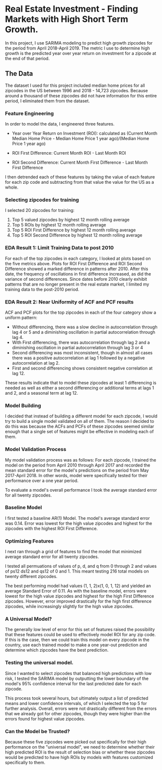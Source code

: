 # Real Estate Investment - Finding Markets with High Short Term Growth.

In this project, I use SARIMA modeling to predict high growth zipcodes for the period from April 2018-April 2019. The metric I use to determine high growth is the predicted year over year return on investment for a zipcode at the end of that period.

## The Data

The dataset I used for this project included median home prices for all zipcodes in the US between 1996 and 2018 - 14,723 zipcodes. Because around a thousand of these zipcodes did not have information for this entire period, I eliminated them from the dataset.

### Feature Engineering

In order to model the data, I engineered three features.

- Year over Year Return on Investment (ROI): calculated as (Current Month Median Home Price - Median Home Price 1 year ago)/(Median Home Price 1 year ago)

- ROI First Difference: Current Month ROI - Last Month ROI

- ROI Second Difference: Current Month First Difference - Last Month First Difference

I then detrended each of these features by taking the value of each feature for each zip code and subtracting from that value the value for the US as a whole. 

### Selecting zipcodes for training

I selected 20 zipcodes for training:
1. Top 5 valued zipcodes by highest 12 month rolling average
2. Top 5 ROIs by highest 12 month rolling average
3. Top 5 ROI First Difference by highest 12 month rolling average
4. Top 5 ROI Second Difference by highest 12 month rolling average

### EDA Result 1: Limit Training Data to post 2010

For each of the top zipcodes in each category, I looked at plots based on the five metrics above. Plots for ROI First Difference and ROI Second Difference showed a marked difference in patterns after 2010. After this date, the frequency of oscillations in first difference increased, as did the variance of second differences. Since dates before 2010 clearly exhibit patterns that are no longer present in the real estate market, I limited my training data to the post-2010 period.

### EDA Result 2: Near Uniformity of ACF and PCF results

ACF and PCF plots for the top zipcodes in each of the four category show a uniform pattern:
- Without differencing, there was a slow decline in autocorrelation through lag 4 or 5 and a diminishing oscillation in partial autocorrelation through lag 4.
- With First differencing, there was autocorrelation through lag 2 and a diminishing oscillation in partial autocorrelation through lag 3 or 4
- Second differencing was most inconsistent, though in almost all cases there was a positive autocorrelation at lag 1 followed by a negative autocorrelation at lag 2. 
- First and second differencing shows consistent negative correlation at lag 12.

These results indicate that to model these zipcodes at least 1 differencing is needed as well as either a second differencing or additional terms at lags 1 and 2, and a seasonal term at lag 12.


### Model Building

I decided that instead of building a different model for each zipcode, I would try to build a single model validated on all of them. The reason I decided to do this was because the ACFs and PCFs of these zipcodes seemed similar enough that a single set of features might be effective in modeling each of them. 

### Model Validation Process

My model validation process was as follows: For each zipcode, I trained the model on the period from April 2010 through April 2017 and recorded the mean standard error for the model's predictions on the period from May 2017-April 2018. In other words, model were specifically tested for their performance over a one year period. 

To evaluate a model's overall performance I took the average  standard error for all twenty zipcodes.

### Baseline Model

I first tested a baseline AR(1) Model. The model's average standard error was 0.14. Error was lowest for the high value zipcodes and highest for the zipcodes with the highest ROI First Difference. 

### Optimizing Features

I next ran through a grid of features to find the model that minimized average standard error for all twenty zipcodes.

I tested all permuations of values of p, d, and q from 0 through 2 and values of ps12 ds12 and qs12 of 0 and 1. This meant testing 216 total models on twenty different zipcodes. 

The best performing model had values (1, 1, 2)x(1, 0, 1, 12) and yielded an average Standard Error of 0.11. As with the baseline model, errors were lowest for the high value zipcodes and highest for the high First Difference zipcodes. However, error improved drastically for the high first difference zipcodes, while increasingly slightly for the high value zipcodes.

### A Universal Model?

The generally low level of error for this set of features raised the possibility that these features could be used to effectively model ROI for any zip code. If this is the case, then we could train this model on every zipcode in the country, use each trained model to make a one year-out prediction and determine which zipcodes have the best prediction. 

### Testing the universal model.

Since I wanted to select zipcodes that balanced high predictions with low risk, I tested the SARIMA model by outputting the lower boundary of the model's 95% confidence interval for the last predicted date for each zipcode. 

This process took several hours, but ultimately output a list of predicted means and lower confidence intervals, of which I selected the top 5 for further analysis. Overall, errors were not drastically different from the errors that we already got for other zipcodes, though they were higher than the errors found for highest value zipcodes. 

### Can the Model be Trusted?

Because these five zipcodes were picked out specifically for their high performance on the "universal model", we need to determine whether their high predicted ROI is the result of selection bias or whether these zipcodes would be predicted to have high ROIs by models with features customized specifically to them. 


